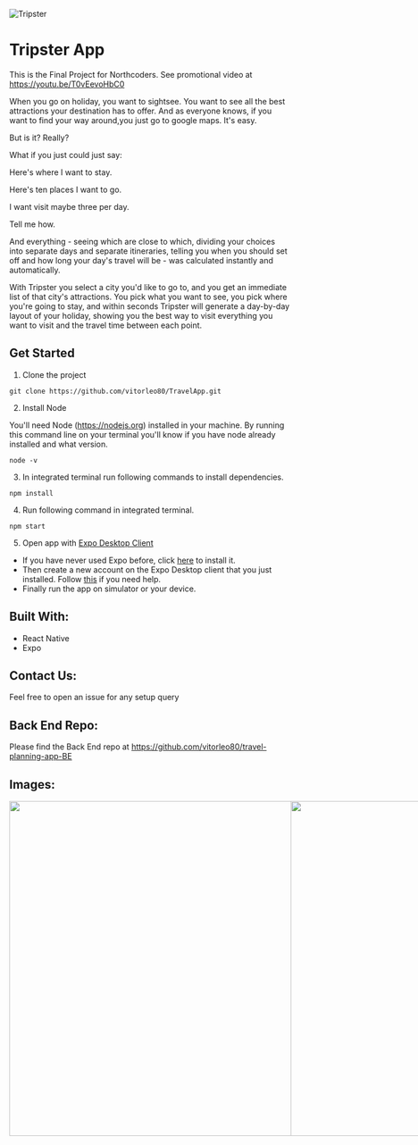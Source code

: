 ![Tripster](https://res.cloudinary.com/dbg0gmsjs/image/upload/v1531081738/Screen_Shot_2018-07-08_at_9.28.20_PM.png)

# Tripster App

This is the Final Project for Northcoders. See promotional video at https://youtu.be/T0vEevoHbC0

When you go on holiday, you want to sightsee. You want to see all the best attractions your destination has to offer. And as everyone knows, if you want to find your way around,you just go to google maps. It's easy.

But is it? Really?

What if you just could just say:

Here's where I want to stay.

Here's ten places I want to go.

I want visit maybe three per day.

Tell me how.

And everything - seeing which are close to which, dividing your choices into separate days and separate itineraries, telling you when you should set off and how long your day's travel will be - was calculated instantly and automatically.

With Tripster you select a city you'd like to go to, and you get an immediate list of that city's attractions. You pick what you want to see, you pick where you're going to stay, and within seconds Tripster will generate a day-by-day layout of your holiday, showing you the best way to visit everything you want to visit and the travel time between each point.

## Get Started

1. Clone the project

```
git clone https://github.com/vitorleo80/TravelApp.git
```

2. Install Node

You'll need Node (https://nodejs.org) installed in your machine. By running this command line on your terminal you'll know if you have node already installed and what version.


```
node -v
```

3. In integrated terminal run following commands to install dependencies.

```
npm install
```

4. Run following command in integrated terminal. 

```
npm start
```

5. Open app with [Expo Desktop Client](https://docs.expo.io/versions/v16.0.0/index.html)
  - If you have never used Expo before, click [here](https://docs.expo.io/versions/v16.0.0/introduction/installation.html) to install it.
  - Then create a new account on the Expo Desktop client that you just installed. Follow [this](https://docs.expo.io/versions/v16.0.0/guides/up-and-running.html#create-an-account) if you need help.
  - Finally run the app on simulator or your device.


## Built With:
- React Native
- Expo

## Contact Us:
Feel free to open an issue for any setup query

## Back End Repo:
Please find the Back End repo at https://github.com/vitorleo80/travel-planning-app-BE

## Images:



<div style="display: flex; flex-direction: row; margin-bottom: 20px">
<img src="https://res.cloudinary.com/dbg0gmsjs/image/upload/v1531083236/screens.png" width="600" />
<img src="https://res.cloudinary.com/dbg0gmsjs/image/upload/v1531083240/SLIDE-6.png" width="600" />
</div>


